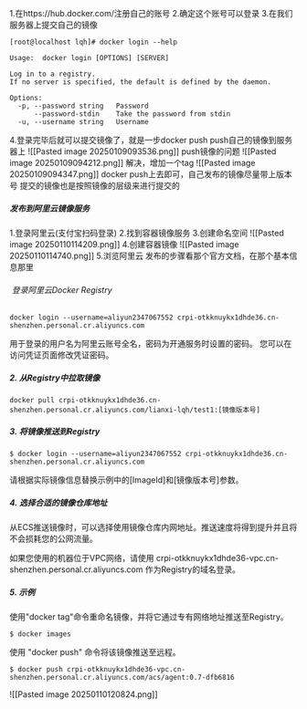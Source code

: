 1.在https://hub.docker.com/注册自己的账号
2.确定这个账号可以登录
3.在我们服务器上提交自己的镜像
```
[root@localhost lqh]# docker login --help

Usage:  docker login [OPTIONS] [SERVER]

Log in to a registry.
If no server is specified, the default is defined by the daemon.

Options:
  -p, --password string   Password
      --password-stdin    Take the password from stdin
  -u, --username string   Username
```
4.登录完毕后就可以提交镜像了，就是一步docker push
push自己的镜像到服务器上
![[Pasted image 20250109093536.png]]
push镜像的问题
![[Pasted image 20250109094212.png]]
解决，增加一个tag
![[Pasted image 20250109094347.png]]
docker push上去即可，自己发布的镜像尽量带上版本号
提交的镜像也是按照镜像的层级来进行提交的

##### 发布到阿里云镜像服务
1.登录阿里云(支付宝扫码登录)
2.找到容器镜像服务
3.创建命名空间
![[Pasted image 20250110114209.png]]
4.创建容器镜像
![[Pasted image 20250110114740.png]]
5.浏览阿里云
发布的步骤看那个官方文档，在那个基本信息那里

######  登录阿里云Docker Registry

```
docker login --username=aliyun2347067552 crpi-otkknuykx1dhde36.cn-shenzhen.personal.cr.aliyuncs.com
```

用于登录的用户名为阿里云账号全名，密码为开通服务时设置的密码。
您可以在访问凭证页面修改凭证密码。

##### 2. 从Registry中拉取镜像

```
docker pull crpi-otkknuykx1dhde36.cn-shenzhen.personal.cr.aliyuncs.com/lianxi-lqh/test1:[镜像版本号]
```

##### 3. 将镜像推送到Registry

```
$ docker login --username=aliyun2347067552 crpi-otkknuykx1dhde36.cn-shenzhen.personal.cr.aliyuncs.com
```

请根据实际镜像信息替换示例中的[ImageId]和[镜像版本号]参数。

##### 4. 选择合适的镜像仓库地址

从ECS推送镜像时，可以选择使用镜像仓库内网地址。推送速度将得到提升并且将不会损耗您的公网流量。

如果您使用的机器位于VPC网络，请使用 crpi-otkknuykx1dhde36-vpc.cn-shenzhen.personal.cr.aliyuncs.com 作为Registry的域名登录。

##### 5. 示例

使用"docker tag"命令重命名镜像，并将它通过专有网络地址推送至Registry。

```
$ docker images
```

使用 "docker push" 命令将该镜像推送至远程。

```
$ docker push crpi-otkknuykx1dhde36-vpc.cn-shenzhen.personal.cr.aliyuncs.com/acs/agent:0.7-dfb6816
```
![[Pasted image 20250110120824.png]]